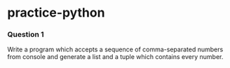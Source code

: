 # practice-python


### Question 1
Write a program which accepts a sequence of comma-separated numbers from console and generate a list and a tuple which contains every number.